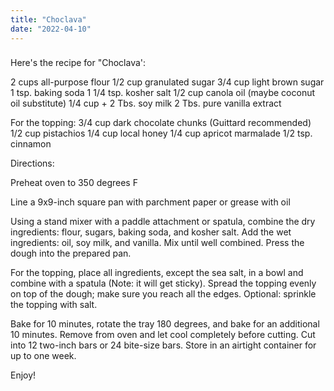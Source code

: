 ```yaml
---
title: "Choclava"
date: "2022-04-10"
---
```


### 

Here's the recipe for "Choclava':

2 cups all-purpose flour
1/2 cup granulated sugar
3/4 cup light brown sugar
1 tsp. baking soda
1 1/4 tsp. kosher salt
1/2 cup canola oil (maybe coconut oil substitute)
1/4 cup + 2 Tbs. soy milk
2 Tbs. pure vanilla extract

For the topping:
3/4 cup dark chocolate chunks (Guittard recommended)
1/2 cup pistachios
1/4 cup local honey
1/4 cup apricot marmalade 
1/2 tsp. cinnamon

Directions:

Preheat oven to 350 degrees F

Line a 9x9-inch square pan with parchment paper or grease with oil

Using a stand mixer with a paddle attachment or spatula, combine the dry ingredients: flour, sugars, baking soda, and kosher salt. Add the wet ingredients: oil, soy milk, and vanilla. Mix until well combined. Press the dough into the prepared pan.

For the topping, place all ingredients, except the sea salt, in a bowl and combine with a spatula (Note: it will get sticky). Spread the topping evenly on top of the dough; make sure you reach all the edges. Optional: sprinkle the topping with salt.

Bake for 10 minutes, rotate the tray 180 degrees, and bake for an additional 10 minutes. Remove from oven and let cool completely before cutting. Cut into 12 two-inch bars or 24 bite-size bars. Store in an airtight container for up to one week.

Enjoy! 

